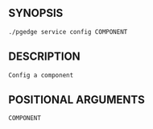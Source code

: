 ## SYNOPSIS
    ./pgedge service config COMPONENT
 
## DESCRIPTION
    Config a component
 
## POSITIONAL ARGUMENTS
    COMPONENT
